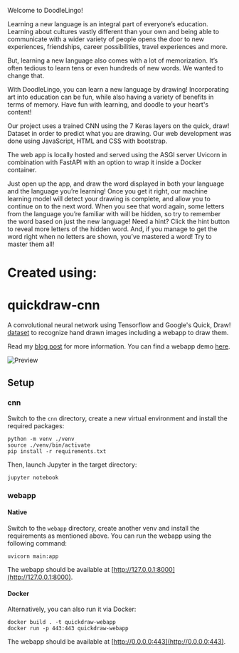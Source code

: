 Welcome to DoodleLingo!

Learning a new language is an integral part of everyone’s education. Learning about cultures vastly different than your own and being able to communicate with a wider variety of people opens the door to new experiences, friendships, career possibilities, travel experiences and more.

But, learning a new language also comes with a lot of memorization. It’s often tedious to learn tens or even hundreds of new words. We wanted to change that.

With DoodleLingo, you can learn a new language by drawing! Incorporating art into education can be fun, while also having a variety of benefits in terms of memory. Have fun with learning, and doodle to your heart's content!

Our project uses a trained CNN using the 7 Keras layers on the quick, draw! Dataset in order to predict what you are drawing. Our web development was done using JavaScript, HTML and CSS with bootstrap. 

The web app is locally hosted and served using the ASGI server Uvicorn in combination with FastAPI with an option to wrap it inside a Docker container.

Just open up the app, and draw the word displayed in both your language and the language you’re learning! Once you get it right, our machine learning model will detect your drawing is complete, and allow you to continue on to the next word. When you see that word again, some letters from the language you’re familiar with will be hidden, so try to remember the word based on just the new language! Need a hint? Click the hint button to reveal more letters of the hidden word. And, if you manage to get the word right when no letters are shown, you’ve mastered a word! Try to master them all!

# Created using:

# quickdraw-cnn

A convolutional neural network using Tensorflow and Google's Quick, Draw! [dataset](https://github.com/googlecreativelab/quickdraw-dataset) to recognize hand drawn images including a webapp to draw them.

Read my [blog post](https://larswaechter.dev/blog/recognizing-hand-drawn-doodles/) for more information. You can find a webapp demo [here](https://quickdraw-cnn.fly.dev/).

![Preview](./webapp.png)

## Setup

### cnn

Switch to the `cnn` directory, create a new virtual environment and install the required packages:

```
python -m venv ./venv
source ./venv/bin/activate
pip install -r requirements.txt
```

Then, launch Jupyter in the target directory:

```
jupyter notebook
```

### webapp

#### Native

Switch to the `webapp` directory, create another venv and install the requirements as mentioned above. You can run the webapp using the following command:

```
uvicorn main:app
```

The webapp should be available at [http://127.0.0.1:8000](http://127.0.0.1:8000).

#### Docker

Alternatively, you can also run it via Docker:

```
docker build . -t quickdraw-webapp
docker run -p 443:443 quickdraw-webapp
```

The webapp should be available at [http://0.0.0.0:443](http://0.0.0.0:443).

